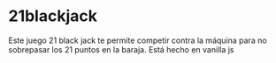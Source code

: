 # 21blackjack

Este juego 21 black jack te permite competir contra la máquina para no sobrepasar los 21 puntos en la baraja. Está hecho en vanilla js
